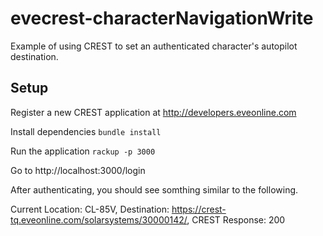 # evecrest-characterNavigationWrite
Example of using CREST to set an authenticated character's autopilot destination.

## Setup
Register a new CREST application at http://developers.eveonline.com

Install dependencies
`bundle install`

Run the application
`rackup -p 3000`

Go to http://localhost:3000/login

After authenticating, you should see somthing similar to the following.

Current Location: CL-85V, Destination: https://crest-tq.eveonline.com/solarsystems/30000142/, CREST Response: 200

